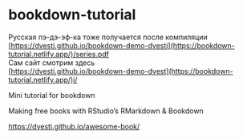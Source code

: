 # bookdown-tutorial

Русская пэ-дэ-эф-ка тоже получается после компиляции  
[https://dvesti.github.io/bookdown-demo-dvesti](https://bookdown-tutorial.netlify.app/)/series.pdf  
Сам сайт смотрим здесь  
[https://dvesti.github.io/bookdown-demo-dvest](https://bookdown-tutorial.netlify.app/)i/  

Mini tutorial for bookdown 

Making free books with RStudio’s RMarkdown & Bookdown


https://dvesti.github.io/awesome-book/
